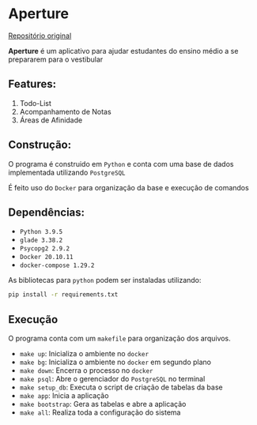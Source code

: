 # Aperture

[Repositório original](https://github.com/murilo-toddy/aperture)

**Aperture** é um aplicativo para ajudar estudantes do ensino médio a se prepararem para o vestibular

## Features:

1. Todo-List
2. Acompanhamento de Notas
3. Áreas de Afinidade


## Construção:

O programa é construido em `Python` e conta com uma base de dados implementada utilizando `PostgreSQL`

É feito uso do `Docker` para organização da base e execução de comandos


## Dependências:

- `Python 3.9.5`
- `glade 3.38.2`
- `Psycopg2 2.9.2`
- `Docker 20.10.11`
- `docker-compose 1.29.2`

As bibliotecas para `python` podem ser instaladas utilizando:

```bash
pip install -r requirements.txt
```

## Execução

O programa conta com um `makefile` para organização dos arquivos.

- `make up`: Inicializa o ambiente no `docker`
- `make bg`: Inicializa o ambiente no `docker` em segundo plano
- `make down`: Encerra o processo no `docker`
- `make psql`: Abre o gerenciador do `PostgreSQL` no terminal
- `make setup_db`: Executa o script de criação de tabelas da base
- `make app`: Inicia a aplicação
- `make bootstrap`: Gera as tabelas e abre a aplicação
- `make all`: Realiza toda a configuração do sistema
